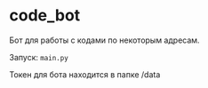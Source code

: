 # code_bot
Бот для работы с кодами по некоторым адресам. 

Запуск: ```main.py```

Токен для бота находится в папке /data
